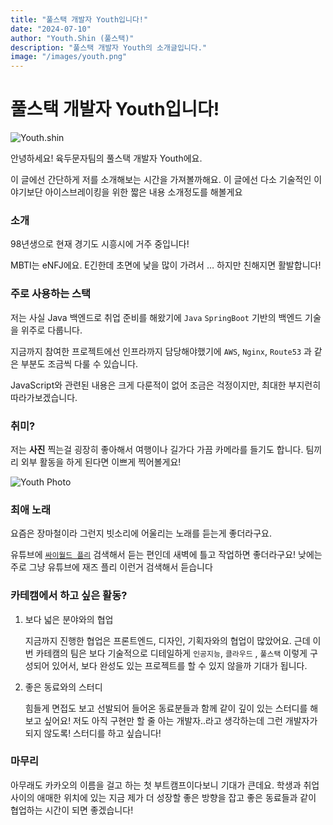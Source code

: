 ```yaml
---
title: "풀스택 개발자 Youth입니다!"
date: "2024-07-10"
author: "Youth.Shin (풀스택)"
description: "풀스택 개발자 Youth의 소개글입니다."
image: "/images/youth.png"
---
```


# 풀스택 개발자 Youth입니다!

![Youth.shin](../images/youth.png)

안녕하세요! 육두문자팀의 풀스택 개발자 Youth에요.

이 글에선 간단하게 저를 소개해보는 시간을 가져볼까해요. 이 글에선 다소 기술적인 이야기보단 아이스브레이킹을 위한 짧은 내용 소개정도를 해볼게요

### 소개

98년생으로 현재 경기도 시흥시에 거주 중입니다!

MBTI는 eNFJ에요. E긴한데 초면에 낯을 많이 가려서 … 하지만 친해지면 활발합니다!

### 주로 사용하는 스택

저는 사실 Java 백엔드로 취업 준비를 해왔기에 `Java` `SpringBoot` 기반의 백엔드 기술을 위주로 다룹니다. 

지금까지 참여한 프로젝트에선 인프라까지 담당해야했기에 `AWS`, `Nginx`, `Route53` 과 같은 부분도 조금씩 다룰 수 있습니다.

JavaScript와 관련된 내용은 크게 다룬적이 없어 조금은 걱정이지만, 최대한 부지런히 따라가보겠습니다.

### 취미?

저는 **사진** 찍는걸 굉장히 좋아해서 여행이나 길가다 가끔 카메라를 들기도 합니다. 팀끼리 외부 활동을 하게 된다면 이쁘게 찍어볼게요!

![Youth Photo](../images/youth1.jpeg)

### 최애 노래

요즘은 장마철이라 그런지 빗소리에 어울리는 노래를 듣는게 좋더라구요.

유튜브에 [`싸이월드 플리`](https://www.youtube.com/watch?v=TdAzSVJLlmg) 검색해서 듣는 편인데 새벽에 틀고 작업하면 좋더라구요! 낮에는 주로 그냥 유튜브에 재즈 플리 이런거 검색해서 듣습니다

### 카테캠에서 하고 싶은 활동?

1. 보다 넓은 분야와의 협업
    
    지금까지 진행한 협업은 프론트엔드, 디자인, 기획자와의 협업이 많았어요. 근데 이번 카테캠의 팀은 보다 기술적으로 디테일하게 `인공지능`, `클라우드` , `풀스택` 이렇게 구성되어 있어서, 보다 완성도 있는 프로젝트를 할 수 있지 않을까 기대가 됩니다.
    
2. 좋은 동료와의 스터디
    
    힘들게 면접도 보고 선발되어 들어온 동료분들과 함께 같이 깊이 있는 스터디를 해보고 싶어요! 저도 아직 구현만 할 줄 아는 개발자..라고 생각하는데 그런 개발자가 되지 않도록! 스터디를 하고 싶습니다!
    

### 마무리

아무래도 카카오의 이름을 걸고 하는 첫 부트캠프이다보니 기대가 큰데요. 학생과 취업 사이의 애매한 위치에 있는 지금 제가 더 성장할 좋은 방향을 잡고 좋은 동료들과 같이 협업하는 시간이 되면 좋겠습니다!
